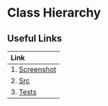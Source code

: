 # Class Hierarchy
## Useful Links
 |   Link   | 
 |:--------|
| 1. [Screenshot](https://github.com/jackedup/Java-Kotlin-jsleeman/blob/master/ClassHierarchy/ScreenShotOf100Coverage.png/) | 
| 2. [Src](https://github.com/jackedup/Java-Kotlin-jsleeman/tree/master/ClassHierarchy/app/src/main/java/com/example/objects)| 
| 3. [Tests](https://github.com/jackedup/Java-Kotlin-jsleeman/tree/master/ClassHierarchy/app/src/test/java/com/example/objects)| 
